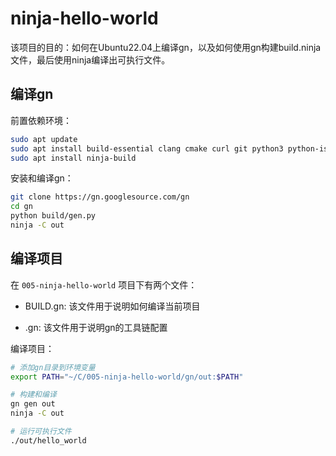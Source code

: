 # ninja-hello-world

该项目的目的：如何在Ubuntu22.04上编译gn，以及如何使用gn构建build.ninja文件，最后使用ninja编译出可执行文件。

## 编译gn

前置依赖环境：

```bash
sudo apt update
sudo apt install build-essential clang cmake curl git python3 python-is-python3
sudo apt install ninja-build
```


安装和编译gn：

```bash
git clone https://gn.googlesource.com/gn
cd gn
python build/gen.py
ninja -C out
```

## 编译项目

在 `005-ninja-hello-world` 项目下有两个文件：

- BUILD.gn: 该文件用于说明如何编译当前项目

- .gn: 该文件用于说明gn的工具链配置

编译项目：

```bash
# 添加gn目录到环境变量
export PATH="~/C/005-ninja-hello-world/gn/out:$PATH"

# 构建和编译
gn gen out
ninja -C out

# 运行可执行文件
./out/hello_world
```